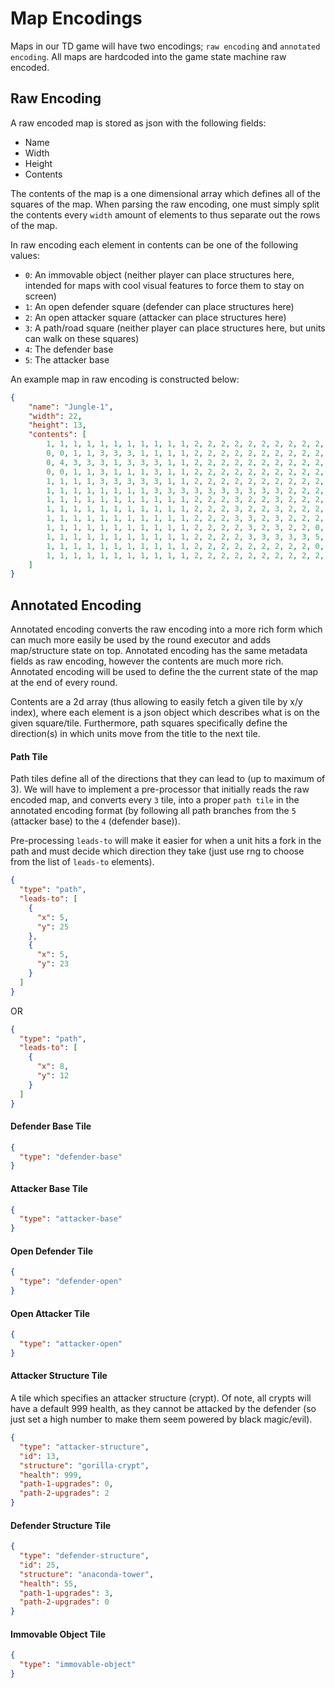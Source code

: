 # Map Encodings

Maps in our TD game will have two encodings; `raw encoding` and `annotated encoding`. All maps are hardcoded into the game state machine raw encoded.

## Raw Encoding

A raw encoded map is stored as json with the following fields:

- Name
- Width
- Height
- Contents

The contents of the map is a one dimensional array which defines all of the squares of the map. When parsing the raw encoding, one must simply split the contents every `width` amount of elements to thus separate out the rows of the map.

In raw encoding each element in contents can be one of the following values:

- `0`: An immovable object (neither player can place structures here, intended for maps with cool visual features to force them to stay on screen)
- `1`: An open defender square (defender can place structures here)
- `2`: An open attacker square (attacker can place structures here)
- `3`: A path/road square (neither player can place structures here, but units can walk on these squares)
- `4`: The defender base
- `5`: The attacker base

An example map in raw encoding is constructed below:

```json
{
    "name": "Jungle-1",
    "width": 22,
    "height": 13,
    "contents": [
        1, 1, 1, 1, 1, 1, 1, 1, 1, 1, 1, 2, 2, 2, 2, 2, 2, 2, 2, 2, 2, 2, 
        0, 0, 1, 1, 3, 3, 3, 1, 1, 1, 1, 2, 2, 2, 2, 2, 2, 2, 2, 2, 2, 2, 
        0, 4, 3, 3, 3, 1, 3, 3, 3, 1, 1, 2, 2, 2, 2, 2, 2, 2, 2, 2, 2, 2, 
        0, 0, 1, 1, 3, 1, 1, 1, 3, 1, 1, 2, 2, 2, 2, 2, 2, 2, 2, 2, 2, 2, 
        1, 1, 1, 1, 3, 3, 3, 3, 3, 1, 1, 2, 2, 2, 2, 2, 2, 2, 2, 2, 2, 2, 
        1, 1, 1, 1, 1, 1, 1, 1, 3, 3, 3, 3, 3, 3, 3, 3, 3, 3, 2, 2, 2, 2, 
        1, 1, 1, 1, 1, 1, 1, 1, 1, 1, 1, 2, 2, 2, 3, 2, 2, 3, 2, 2, 2, 2, 
        1, 1, 1, 1, 1, 1, 1, 1, 1, 1, 1, 2, 2, 2, 3, 2, 2, 3, 2, 2, 2, 2, 
        1, 1, 1, 1, 1, 1, 1, 1, 1, 1, 1, 2, 2, 2, 3, 3, 2, 3, 2, 2, 2, 2, 
        1, 1, 1, 1, 1, 1, 1, 1, 1, 1, 1, 2, 2, 2, 2, 3, 2, 3, 2, 2, 0, 0, 
        1, 1, 1, 1, 1, 1, 1, 1, 1, 1, 1, 2, 2, 2, 2, 3, 3, 3, 3, 3, 5, 0, 
        1, 1, 1, 1, 1, 1, 1, 1, 1, 1, 1, 2, 2, 2, 2, 2, 2, 2, 2, 2, 0, 0, 
        1, 1, 1, 1, 1, 1, 1, 1, 1, 1, 1, 2, 2, 2, 2, 2, 2, 2, 2, 2, 2, 2, 
    ]
}
```

## Annotated Encoding

Annotated encoding converts the raw encoding into a more rich form which can much more easily be used by the round executor and adds map/structure state on top. Annotated encoding has the same metadata fields as raw encoding, however the contents are much more rich. Annotated encoding will be used to define the the current state of the map at the end of every round.

Contents are a 2d array (thus allowing to easily fetch a given tile by x/y index), where each element is a json object which describes what is on the given square/tile. Furthermore, path squares specifically define the direction(s) in which units move from the title to the next tile.

#### Path Tile

Path tiles define all of the directions that they can lead to (up to maximum of 3). We will have to implement a pre-processor that initially reads the raw encoded map, and converts every `3` tile, into a proper `path tile` in the annotated encoding format (by following all path branches from the `5` (attacker base) to the `4` (defender base)).

Pre-processing `leads-to` will make it easier for when a unit hits a fork in the path and must decide which direction they take (just use rng to choose from the list of `leads-to` elements).

```json
{
  "type": "path",
  "leads-to": [
    {
      "x": 5,
      "y": 25
    },
    {
      "x": 5,
      "y": 23
    }
  ]
}
```

OR

```json
{
  "type": "path",
  "leads-to": [
    {
      "x": 8,
      "y": 12
    }
  ]
}
```

#### Defender Base Tile

```json
{
  "type": "defender-base"
}
```

#### Attacker Base Tile

```json
{
  "type": "attacker-base"
}
```

#### Open Defender Tile

```json
{
  "type": "defender-open"
}
```

#### Open Attacker Tile

```json
{
  "type": "attacker-open"
}
```

#### Attacker Structure Tile

A tile which specifies an attacker structure (crypt). Of note, all crypts will have a default 999 health, as they cannot be attacked by the defender (so just set a high number to make them seem powered by black magic/evil).

```json
{
  "type": "attacker-structure",
  "id": 13,
  "structure": "gorilla-crypt",
  "health": 999,
  "path-1-upgrades": 0,
  "path-2-upgrades": 2
}
```

#### Defender Structure Tile

```json
{
  "type": "defender-structure",
  "id": 25,
  "structure": "anaconda-tower",
  "health": 55,
  "path-1-upgrades": 3,
  "path-2-upgrades": 0
}
```

#### Immovable Object Tile

```json
{
  "type": "immovable-object"
}
```
